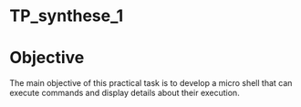 # TP_synthese_1
# Objective
The main objective of this practical task is to develop a micro shell that can execute commands and display details about their execution.
